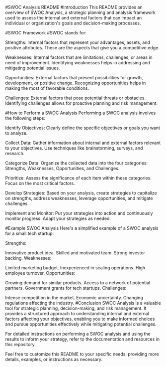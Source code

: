 #SWOC Analysis README
#Introduction
This README provides an overview of SWOC Analysis, a strategic planning and analysis framework used to assess the internal and external factors that can impact an individual or organization's goals and decision-making processes.

#SWOC Framework
#SWOC stands for:

Strengths: Internal factors that represent your advantages, assets, and positive attributes. These are the aspects that give you a competitive edge.

Weaknesses: Internal factors that are limitations, challenges, or areas in need of improvement. Identifying weaknesses helps in addressing and mitigating potential issues.

Opportunities: External factors that present possibilities for growth, development, or positive change. Recognizing opportunities helps in making the most of favorable conditions.

Challenges: External factors that pose potential threats or obstacles. Identifying challenges allows for proactive planning and risk management.

#How to Perform a SWOC Analysis
Performing a SWOC analysis involves the following steps:

Identify Objectives: Clearly define the specific objectives or goals you want to analyze.

Collect Data: Gather information about internal and external factors relevant to your objectives. Use techniques like brainstorming, surveys, and research.

Categorize Data: Organize the collected data into the four categories: Strengths, Weaknesses, Opportunities, and Challenges.

Prioritize: Assess the significance of each item within these categories. Focus on the most critical factors.

Develop Strategies: Based on your analysis, create strategies to capitalize on strengths, address weaknesses, leverage opportunities, and mitigate challenges.

Implement and Monitor: Put your strategies into action and continuously monitor progress. Adapt your strategies as needed.

#Example SWOC Analysis
Here's a simplified example of a SWOC analysis for a small tech startup:

Strengths:

Innovative product idea.
Skilled and motivated team.
Strong investor backing.
Weaknesses:

Limited marketing budget.
Inexperienced in scaling operations.
High employee turnover.
Opportunities:

Growing demand for similar products.
Access to a network of potential partners.
Government grants for tech startups.
Challenges:

Intense competition in the market.
Economic uncertainty.
Changing regulations affecting the industry.
#Conclusion
SWOC Analysis is a valuable tool for strategic planning, decision-making, and risk management. It provides a structured approach to understanding internal and external factors affecting your objectives, enabling you to make informed choices and pursue opportunities effectively while mitigating potential challenges.

For detailed instructions on performing a SWOC analysis and using the results to inform your strategy, refer to the documentation and resources in this repository.

Feel free to customize this README to your specific needs, providing more details, examples, or instructions as necessary.





